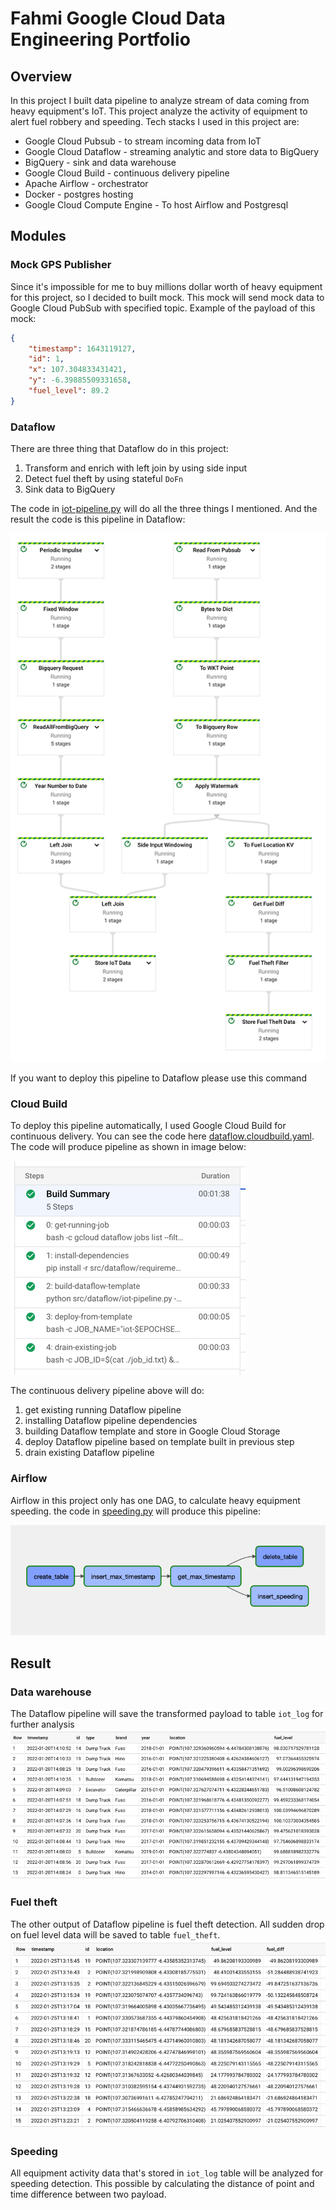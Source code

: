 # Fahmi Google Cloud Data Engineering Portfolio

## Overview
In this project I built data pipeline to analyze stream of data coming from heavy equipment's IoT.
This project analyze the activity of equipment to alert fuel robbery and speeding.
Tech stacks I used in this project are:
- Google Cloud Pubsub - to stream incoming data from IoT
- Google Cloud Dataflow - streaming analytic and store data to BigQuery
- BigQuery - sink and data warehouse
- Google Cloud Build - continuous delivery pipeline
- Apache Airflow - orchestrator
- Docker - postgres hosting
- Google Cloud Compute Engine - To host Airflow and Postgresql

## Modules

### Mock GPS Publisher
Since it's impossible for me to buy millions dollar worth of heavy equipment for this project,
so I decided to built mock. This mock will send mock data to Google Cloud PubSub with specified topic.
Example of the payload of this mock:
```json
{
    "timestamp": 1643119127,
    "id": 1,
    "x": 107.304833431421,
    "y": -6.39885509331658,
    "fuel_level": 89.2
}
```

### Dataflow
There are three thing that Dataflow do in this project:
1. Transform and enrich with left join by using side input
2. Detect fuel theft by using stateful `DoFn`
3. Sink data to BigQuery

The code in [iot-pipeline.py](src/dataflow/iot-pipeline.py) will do all the three things I mentioned.
And the result the code is this pipeline in Dataflow:

![dataflow](assets/dataflow-pipeline.png)

If you want to deploy this pipeline to Dataflow please use this command

### Cloud Build

To deploy this pipeline automatically, I used Google Cloud Build for continuous delivery.
You can see the code here [dataflow.cloudbuild.yaml](cd-pipeline/dataflow.cloudbuild.yaml).
The code will produce pipeline as shown in image below:

![cloud build](assets/cloud-build.png)

The continuous delivery pipeline above will do:
1. get existing running Dataflow pipeline
2. installing Dataflow pipeline dependencies
3. building Dataflow template and store in Google Cloud Storage
4. deploy Dataflow pipeline based on template built in previous step
5. drain existing Dataflow pipeline

### Airflow
Airflow in this project only has one DAG, to calculate heavy equipment speeding.
the code in [speeding.py](src/airflow/speeding.py) will produce this pipeline:

![image 2](assets/airflow-pipeline.png)

## Result

### Data warehouse
The Dataflow pipeline will save the transformed payload to table `iot_log` for further analysis
![iot_log-table](assets/iot_log-table.png)

### Fuel theft
The other output of Dataflow pipeline is fuel theft detection.
All sudden drop on fuel level data will be saved to table `fuel_theft`.
![fuel_theft](assets/fuel_theft-table.png)

### Speeding
All equipment activity data that's stored in `iot_log` table will be analyzed for speeding detection.
This possible by calculating the distance of point and time difference between two payload.
